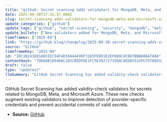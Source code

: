 ```yaml
---
title: "github: Secret scanning adds validators for MongoDB, Meta, and Microsoft Azure"
date: 2025-09-30T17:31:57.000Z
slug: secret-scanning-adds-validators-for-mongodb-meta-and-microsoft-azure
update_categories: ["github"]
update_tags: ["github", "secret-scanning", "security", "mongodb", "meta", "azure", "validators", "secrets"]
update_bullets: ["New validators added for MongoDB, Meta, and Microsoft Azure secrets.", "Validators perform provider-specific validity checks (patterns/formats) in addition to existing scanning rules.", "Builds on previously announced secret-scanning validators to reduce false positives and catch valid leaked credentials.", "Feature helps prevent accidental exposure of provider credentials in repositories by flagging valid secret types."]
timeframes: ["2025-09"]
link: "https://github.blog/changelog/2025-09-30-secret-scanning-adds-validators-for-mongodb-meta-and-microsoft-azure"
source: "GitHub"
timeframeKey: "2025-09"
id: "1DC1B243E01A9CEEC94F4D36A44499F3165FE891E2EF809C8CB07BBBA86A7A0A"
contentHash: "7DDA6B189468C1B3CB5DFDE1FC5E39272735DAC0EDD5532FCF9788932D801C4F"
draft: false
type: "updates2"
llmSummary: "GitHub Secret Scanning has added validity-check validators for secrets related to MongoDB, Meta, and Microsoft Azure. These new checks augment existing validators to improve detection of provider-specific credentials and prevent accidental commits of valid secrets."
---
```


GitHub Secret Scanning has added validity-check validators for secrets related to MongoDB, Meta, and Microsoft Azure. These new checks augment existing validators to improve detection of provider-specific credentials and prevent accidental commits of valid secrets.

- **Source:** [GitHub](https://github.blog/changelog/2025-09-30-secret-scanning-adds-validators-for-mongodb-meta-and-microsoft-azure)
